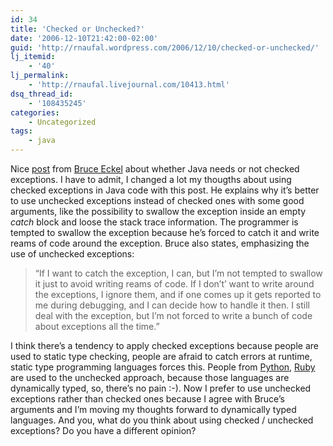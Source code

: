 ```yaml
---
id: 34
title: 'Checked or Unchecked?'
date: '2006-12-10T21:42:00-02:00'
guid: 'http://rnaufal.wordpress.com/2006/12/10/checked-or-unchecked/'
lj_itemid:
    - '40'
lj_permalink:
    - 'http://rnaufal.livejournal.com/10413.html'
dsq_thread_id:
    - '108435245'
categories:
    - Uncategorized
tags:
    - java
---
```


Nice [post](http://www.mindview.net/Etc/Discussions/CheckedExceptions) from [Bruce Eckel](http://www.mindview.net/) about whether Java needs or not checked exceptions. I have to admit, I changed a lot my thougths about using checked exceptions in Java code with this post. He explains why it’s better to use unchecked exceptions instead of checked ones with some good arguments, like the possibility to swallow the exception inside an empty *catch* block and loose the stack trace information. The programmer is tempted to swallow the exception because he’s forced to catch it and write reams of code around the exception. Bruce also states, emphasizing the use of unchecked exceptions:

> “If I want to catch the exception, I can, but I’m not tempted to swallow it just to avoid writing reams of code. If I don’t’ want to write around the exceptions, I ignore them, and if one comes up it gets reported to me during debugging, and I can decide how to handle it then. I still deal with the exception, but I’m not forced to write a bunch of code about exceptions all the time.”

I think there’s a tendency to apply checked exceptions because people are used to static type checking, people are afraid to catch errors at runtime, static type programming languages forces this. People from [Python](http://www.python.org/), [Ruby](http://www.ruby-lang.org/en/) are used to the unchecked approach, because those languages are dynamically typed, so, there’s no pain :-). Now I prefer to use unchecked exceptions rather than checked ones because I agree with Bruce’s arguments and I’m moving my thoughts forward to dynamically typed languages. And you, what do you think about using checked / unchecked exceptions? Do you have a different opinion?